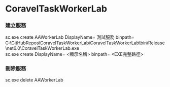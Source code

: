 # CoravelTaskWorkerLab
 
### 建立服務
sc.exe create AAWorkerLab DisplayName= 測試服務 binpath= C:\GitHubRepos\CoravelTaskWorkerLab\CoravelTaskWorkerLab\bin\Release\net6.0\CoravelTaskWorkerLab.exe   
sc.exe create <ServiceName> DisplayName= <顯示名稱> binpath= <EXE完整路徑>   

### 刪除服務
sc.exe delete AAWorkerLab
